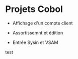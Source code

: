 # Projets Cobol

- Affichage d'un compte client

- Assortissemnt et édition

- Entrée Sysin et VSAM

test